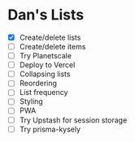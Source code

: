 # Dan's Lists

- [x] Create/delete lists
- [ ] Create/delete items
- [ ] Try Planetscale
- [ ] Deploy to Vercel
- [ ] Collapsing lists
- [ ] Reordering
- [ ] List frequency
- [ ] Styling
- [ ] PWA
- [ ] Try Upstash for session storage
- [ ] Try prisma-kysely
